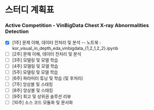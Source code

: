 # 스터디 계획표
### Active Competition - VinBigData Chest X-ray Abnormalities Detection
- [x] [1주] 문제 이해, 데이터 전처리 및 분석
      -- 노트북 : kor_visual_in_depth_eda_vinbigdata_{1,2_1,2_2}.ipynb
- [ ] [2주] 문제 이해, 데이터 전처리 및 분석
- [ ] [3주] 모델링 및 모델 학습
- [ ] [4주] 모델링 및 모델 학습
- [ ] [5주] 모델링 및 모델 학습
- [ ] [6주] 파라미터 튜닝 및 학습 (및 후처리)
- [ ] [7주] 앙상블 및 스태킹
- [ ] [8주] 앙상블 및 스태킹
- [ ] [9주] 회고 및 상위권 솔루션 리뷰
- [ ] [10주] 소스 코드 모듈화 및 문서화
